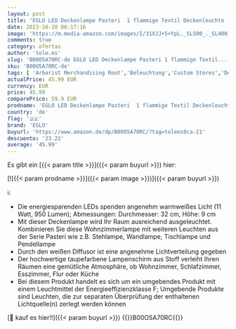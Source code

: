 ```yaml
---
layout: post
title: 'EGLO LED Deckenlampe Pasteri  1 flammige Textil Deckenleuchte  Material: Stahl  Stoff  Kunststoff  Farbe: Taupe  weiß  Ø: 32 cm'
date: 2023-10-28 06:17:16
image: 'https://m.media-amazon.com/images/I/31XJJ+5+YpL._SL500_._SL400_.jpg'
comments: true
category: ofertas
author: 'tole.es'
slug: 'B00O5A70RC-de EGLO LED Deckenlampe Pasteri 1 flammige Textil...'
sku: 'B00O5A70RC-de'
tags: [ 'Arborist Merchandising Root','Beleuchtung','Custom Stores','Deckenbeleuchtung','Deckenleuchten','Innenbeleuchtung','LED-Beleuchtung','Self Service','bad3fd6f-1c91-4309-9fdc-d1085efe351d_0','bad3fd6f-1c91-4309-9fdc-d1085efe351d_7201','eglo','🇩🇪', ]
actualPrice: 45.99 EUR
currency: EUR
price: 45.99
comparePrice: 59.9 EUR
prodname: 'EGLO LED Deckenlampe Pasteri  1 flammige Textil Deckenleuchte  Material: Stahl  Stoff  Kunststoff  Farbe: Taupe  weiß  Ø: 32 cm'
country: 'de'
flag: '🇩🇪'
brand: 'EGLO'
buyurl: 'https://www.amazon.de/dp/B00O5A70RC/?tag=tolees0ca-21'
descuento: '23.22'
average: '45.99'
---
```


Es gibt ein [{{< param title >}}]({{< param buyurl >}}) hier:

[![{{< param prodname >}}]({{< param image >}})]({{< param buyurl >}})

ℹ️:

- Die energiesparenden LEDs spenden angenehm warmweißes Licht (11 Watt, 950 Lumen); Abmessungen: Durchmesser: 32 cm, Höhe: 9 cm
- Mit dieser Deckenlampe wird Ihr Raum ausreichend ausgeleuchtet. Kombinieren Sie diese Wohnzimmerlampe mit weiteren Leuchten aus der Serie Pasteri wie z.B. Stehlampe, Wandlampe, Tischlampe und Pendellampe
- Durch den weißen Diffusor ist eine angenehme Lichtverteilung gegeben
- Der hochwertige taupefarbene Lampenschirm aus Stoff verleiht Ihren Räumen eine gemütliche Atmosphäre, ob Wohnzimmer, Schlafzimmer, Esszimmer, Flur oder Küche
- Bei diesem Produkt handelt es sich um ein umgebendes Produkt mit einem Leuchtmittel der Energieeffizienzklasse F; Umgebende Produkte sind Leuchten, die zur separaten Überprüfung der enthaltenen Lichtquelle(n) zerlegt werden können

[🛒 kauf es hier!!]({{< param buyurl >}})
{{<world>}}B00O5A70RC{{</world>}}
